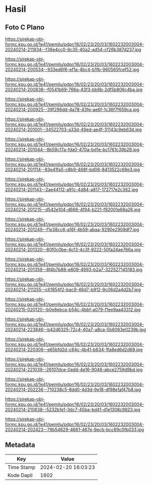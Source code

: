 # Hasil

## Foto C Plano

https://sirekap-obj-formc.kpu.go.id/1e41/pemilu/pdpr/16/02/23/20/03/1602232003004-20240214-211834--f36e4cc0-8c35-40a2-ad54-cf26b387d237.jpg

https://sirekap-obj-formc.kpu.go.id/1e41/pemilu/pdpr/16/02/23/20/03/1602232003004-20240214-200534--933ed6f6-ef1a-4bc4-b1fb-960565fcef52.jpg

https://sirekap-obj-formc.kpu.go.id/1e41/pemilu/pdpr/16/02/23/20/03/1602232003004-20240214-200838--f0541b69-766a-43f3-bb6b-2df5b806c4ba.jpg

https://sirekap-obj-formc.kpu.go.id/1e41/pemilu/pdpr/16/02/23/20/03/1602232003004-20240214-200925--39f296dd-4a78-43fe-ae6f-1c36f7f659ca.jpg

https://sirekap-obj-formc.kpu.go.id/1e41/pemilu/pdpr/16/02/23/20/03/1602232003004-20240214-201001--34522703-a33d-49ed-ae4f-31143c9eb63d.jpg

https://sirekap-obj-formc.kpu.go.id/1e41/pemilu/pdpr/16/02/23/20/03/1602232003004-20240214-201044--8b59c17a-fda0-470a-bd1e-bc1761c39b28.jpg

https://sirekap-obj-formc.kpu.go.id/1e41/pemilu/pdpr/16/02/23/20/03/1602232003004-20240214-201114--83e41fa5-c8b9-468f-bd06-8413522c69e3.jpg

https://sirekap-obj-formc.kpu.go.id/1e41/pemilu/pdpr/16/02/23/20/03/1602232003004-20240214-201143--2ae44112-a91c-4d84-a817-172717e2c362.jpg

https://sirekap-obj-formc.kpu.go.id/1e41/pemilu/pdpr/16/02/23/20/03/1602232003004-20240214-201215--d542e104-d666-4f94-b221-f92001e68a26.jpg

https://sirekap-obj-formc.kpu.go.id/1e41/pemilu/pdpr/16/02/23/20/03/1602232003004-20240214-201249--f1e38cc6-a16f-4b59-abaa-9290e2909df7.jpg

https://sirekap-obj-formc.kpu.go.id/1e41/pemilu/pdpr/16/02/23/20/03/1602232003004-20240214-201320--80f0c0be-4cf3-4c3f-9222-50fa24ae766a.jpg

https://sirekap-obj-formc.kpu.go.id/1e41/pemilu/pdpr/16/02/23/20/03/1602232003004-20240214-201359--8f4b7b88-e609-4993-b2a7-322527145183.jpg

https://sirekap-obj-formc.kpu.go.id/1e41/pemilu/pdpr/16/02/23/20/03/1602232003004-20240214-211255--c61854f2-bac9-46d7-b912-9c06d2a4d2b7.jpg

https://sirekap-obj-formc.kpu.go.id/1e41/pemilu/pdpr/16/02/23/20/03/1602232003004-20240215-020120--b0e8ebca-b54c-4bbf-a079-f1ee9aa43312.jpg

https://sirekap-obj-formc.kpu.go.id/1e41/pemilu/pdpr/16/02/23/20/03/1602232003004-20240214-223846--b42d6325-72c4-40a7-a8ca-5b6063e0239b.jpg

https://sirekap-obj-formc.kpu.go.id/1e41/pemilu/pdpr/16/02/23/20/03/1602232003004-20240214-220306--e65bfd2d-c84c-4b41-b634-1fa8ed6d2d69.jpg

https://sirekap-obj-formc.kpu.go.id/1e41/pemilu/pdpr/16/02/23/20/03/1602232003004-20240214-221039--26107dce-0add-4e16-9046-abce2759d9bd.jpg

https://sirekap-obj-formc.kpu.go.id/1e41/pemilu/pdpr/16/02/23/20/03/1602232003004-20240214-202236--710238c5-8dd0-4d3d-9e18-df98e1af47b8.jpg

https://sirekap-obj-formc.kpu.go.id/1e41/pemilu/pdpr/16/02/23/20/03/1602232003004-20240214-210838--5232b1e1-3dc7-45ba-bd41-d1e1308c9823.jpg

https://sirekap-obj-formc.kpu.go.id/1e41/pemilu/pdpr/16/02/23/20/03/1602232003004-20240214-202423--79b54629-4661-467e-9ecb-bcc89c0fb033.jpg


## Metadata

| Key        | Value               |
| ---------- | ------------------- |
| Time Stamp | 2024-02-20 16:03:23 |
| Kode Dapil | 1602                |



